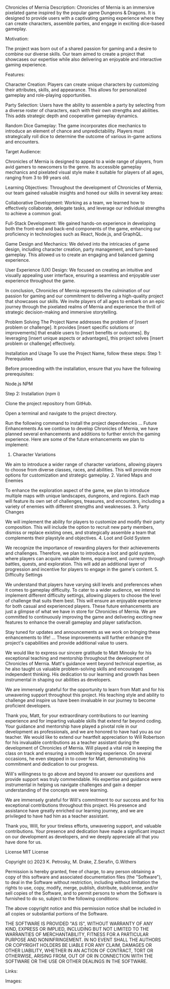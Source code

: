 Chronicles of Mernia
Description:
Chronicles of Mernia is an immersive pixelated game inspired by the popular game Dungeons & Dragons. It is designed to provide users with a captivating gaming experience where they can create characters, assemble parties, and engage in exciting dice-based gameplay.

Motivation:

The project was born out of a shared passion for gaming and a desire to combine our diverse skills. Our team aimed to create a project that showcases our expertise while also delivering an enjoyable and interactive gaming experience.

Features:

Character Creation: Players can create unique characters by customizing their attributes, skills, and appearance. This allows for personalized gameplay and role-playing opportunities.

Party Selection: Users have the ability to assemble a party by selecting from a diverse roster of characters, each with their own strengths and abilities. This adds strategic depth and cooperative gameplay dynamics.

Random Dice Gameplay: The game incorporates dice mechanics to introduce an element of chance and unpredictability. Players must strategically roll dice to determine the outcome of various in-game actions and encounters.

Target Audience:

Chronicles of Mernia is designed to appeal to a wide range of players, from avid gamers to newcomers to the genre. Its accessible gameplay mechanics and pixelated visual style make it suitable for players of all ages, ranging from 3 to 99 years old.

Learning Objectives:
Throughout the development of Chronicles of Mernia, our team gained valuable insights and honed our skills in several key areas:

Collaborative Development: Working as a team, we learned how to effectively collaborate, delegate tasks, and leverage our individual strengths to achieve a common goal.

Full-Stack Development: We gained hands-on experience in developing both the front-end and back-end components of the game, enhancing our proficiency in technologies such as React, Node.js, and GraphQL.

Game Design and Mechanics: We delved into the intricacies of game design, including character creation, party management, and turn-based gameplay. This allowed us to create an engaging and balanced gaming experience.

User Experience (UX) Design: We focused on creating an intuitive and visually appealing user interface, ensuring a seamless and enjoyable user experience throughout the game.

In conclusion, Chronicles of Mernia represents the culmination of our passion for gaming and our commitment to delivering a high-quality project that showcases our skills. We invite players of all ages to embark on an epic journey through the pixelated realms of Mernia and experience the thrill of strategic decision-making and immersive storytelling.

Problem Solving
The Project Name addresses the problem of [insert problem or challenge]. It provides [insert specific solutions or improvements] that enable users to [insert benefits or outcomes]. By leveraging [insert unique aspects or advantages], this project solves [insert problem or challenge] effectively.


Installation and Usage
To use the Project Name, follow these steps:
Step 1: Prerequisites

Before proceeding with the installation, ensure that you have the following prerequisites:

Node.js 
NPM 

Step 2: Installation (npm i)

Clone the project repository from GitHub.

Open a terminal and navigate to the project directory.

Run the following command to install the project dependencies
...
Future Enhancements
As we continue to develop Chronicles of Mernia, we have planned several enhancements and additions to further enrich the gaming experience. Here are some of the future enhancements we plan to implement:

1. Character Variations

We aim to introduce a wider range of character variations, allowing players to choose from diverse classes, races, and abilities. This will provide more options for customization and strategic gameplay.
2. Varied Maps and Enemies

To enhance the exploration aspect of the game, we plan to introduce multiple maps with unique landscapes, dungeons, and regions. Each map will feature its own set of challenges, treasures, and encounters, including a variety of enemies with different strengths and weaknesses.
3. Party Changes

We will implement the ability for players to customize and modify their party composition. This will include the option to recruit new party members, dismiss or replace existing ones, and strategically assemble a team that complements their playstyle and objectives.
4. Loot and Gold System

We recognize the importance of rewarding players for their achievements and challenges. Therefore, we plan to introduce a loot and gold system, where players can acquire valuable items, equipment, and currency through battles, quests, and exploration. This will add an additional layer of progression and incentive for players to engage in the game's content.
5. Difficulty Settings

We understand that players have varying skill levels and preferences when it comes to gameplay difficulty. To cater to a wider audience, we intend to implement different difficulty settings, allowing players to choose the level of challenge that suits them best. This will ensure an enjoyable experience for both casual and experienced players.
These future enhancements are just a glimpse of what we have in store for Chronicles of Mernia. We are committed to continuously improving the game and delivering exciting new features to enhance the overall gameplay and player satisfaction.

Stay tuned for updates and announcements as we work on bringing these enhancements to life!
...
These improvements will further enhance the project's capabilities and provide additional value to users.

We would like to express our sincere gratitude to Matt Minosky for his exceptional teaching and mentorship throughout the development of Chronicles of Mernia. Matt's guidance went beyond technical expertise, as he also taught us valuable problem-solving skills and encouraged independent thinking. His dedication to our learning and growth has been instrumental in shaping our abilities as developers.

We are immensely grateful for the opportunity to learn from Matt and for his unwavering support throughout this project. His teaching style and ability to challenge and inspire us have been invaluable in our journey to become proficient developers.

Thank you, Matt, for your extraordinary contributions to our learning experience and for imparting valuable skills that extend far beyond coding. Your guidance and mentorship have played a pivotal role in our development as professionals, and we are honored to have had you as our teacher.
We would like to extend our heartfelt appreciation to Will Robertson for his invaluable contributions as a teacher assistant during the development of Chronicles of Mernia. Will played a vital role in keeping the class on track and ensuring a smooth learning experience. On several occasions, he even stepped in to cover for Matt, demonstrating his commitment and dedication to our progress.

Will's willingness to go above and beyond to answer our questions and provide support was truly commendable. His expertise and guidance were instrumental in helping us navigate challenges and gain a deeper understanding of the concepts we were learning.

We are immensely grateful for Will's commitment to our success and for his exceptional contributions throughout this project. His presence and assistance have greatly enriched our learning journey, and we are privileged to have had him as a teacher assistant.

Thank you, Will, for your tireless efforts, unwavering support, and valuable contributions. Your presence and dedication have made a significant impact on our development as developers, and we deeply appreciate all that you have done for us.

License
MIT License

Copyright (c) 2023 K. Petrosky, M. Drake, Z.Serafin, G.Withers 

Permission is hereby granted, free of charge, to any person obtaining a copy
of this software and associated documentation files (the "Software"), to deal
in the Software without restriction, including without limitation the rights
to use, copy, modify, merge, publish, distribute, sublicense, and/or sell
copies of the Software, and to permit persons to whom the Software is
furnished to do so, subject to the following conditions:

The above copyright notice and this permission notice shall be included in all
copies or substantial portions of the Software.

THE SOFTWARE IS PROVIDED "AS IS", WITHOUT WARRANTY OF ANY KIND, EXPRESS OR
IMPLIED, INCLUDING BUT NOT LIMITED TO THE WARRANTIES OF MERCHANTABILITY,
FITNESS FOR A PARTICULAR PURPOSE AND NONINFRINGEMENT. IN NO EVENT SHALL THE
AUTHORS OR COPYRIGHT HOLDERS BE LIABLE FOR ANY CLAIM, DAMAGES OR OTHER
LIABILITY, WHETHER IN AN ACTION OF CONTRACT, TORT OR OTHERWISE, ARISING FROM,
OUT OF OR IN CONNECTION WITH THE SOFTWARE OR THE USE OR OTHER DEALINGS IN THE
SOFTWARE.

Links:


Images: